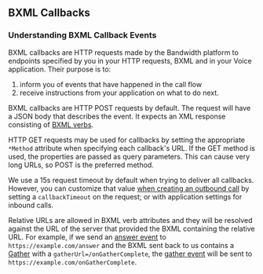 ## BXML Callbacks

###  Understanding BXML Callback Events

BXML callbacks are HTTP requests made by the Bandwidth platform to endpoints specified by you in your HTTP requests, BXML and in your Voice application. Their purpose is to:
1. inform you of events that have happened in the call flow
2. receive instructions from your application on what to do next.

BXML callbacks are HTTP POST requests by default.  The request will have a JSON body that describes the event. It expects an XML response consisting of [BXML verbs](../../about.md).

HTTP GET requests may be used for callbacks by setting the appropriate `*Method` attribute when specifying each callback's URL. If the GET method is used, the properties are passed as query parameters. This can cause very long URLs, so POST is the preferred method.

We use a 15s request timeout by default when trying to deliver all callbacks. However, you can customize that value [when creating an outbound call](../../methods/calls/postCalls.md) by setting a `callbackTimeout` on the request; or with application settings for inbound calls.

Relative URLs are allowed in BXML verb attributes and they will be resolved against the URL of the server that provided the BXML containing the relative URL. For example, if we send an [answer event](./answer.md) to `https://example.com/answer` and the BXML sent back to us contains a [Gather](../verbs/gather.md) with a `gatherUrl=/onGatherComplete`, the [gather event](./gather.md) will be sent to `https://example.com/onGatherComplete`.

